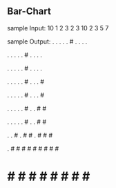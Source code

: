 ## Bar-Chart

sample Input:
10
1 2 3 2 3 10 2 3 5 7

sample Output:
 . . . . . # . . . . 

 . . . . . # . . . . 

 . . . . . # . . . . 

 . . . . . # . . . # 

 . . . . . # . . . # 

 . . . . . # . . # # 

 . . . . . # . . # # 

 . . # . # # . # # # 

 . # # # # # # # # # 

 # # # # # # # # # #
